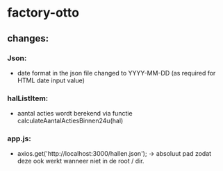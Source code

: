 # factory-otto

## changes:

### Json:
- date format in the json file changed to YYYY-MM-DD (as required for HTML date input value)

### halListItem:
- aantal acties wordt berekend via functie calculateAantalActiesBinnen24u(hal)

### app.js:
- axios.get('http://localhost:3000/hallen.json'); -> absoluut pad zodat deze ook werkt wanneer niet in de root / dir.
